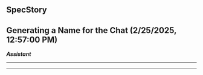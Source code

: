 ## SpecStory

## Generating a Name for the Chat (2/25/2025, 12:57:00 PM)

_**Assistant**_



---



---

